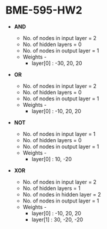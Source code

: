 # BME-595-HW2

* **AND**
  * No. of nodes in input layer = 2
  * No. of hidden layers = 0 
  * No. of nodes in output layer = 1
  * Weights - 
    * layer[0] : -30, 20, 20
    
* **OR**
  * No. of nodes in input layer = 2
  * No. of hidden layers = 0 
  * No. of nodes in output layer = 1
  * Weights - 
    * layer[0] : -10, 20, 20
    
* **NOT**
  * No. of nodes in input layer = 1
  * No. of hidden layers = 0 
  * No. of nodes in output layer = 1
  * Weights - 
    * layer[0] : 10, -20
    
* **XOR**
  * No. of nodes in input layer = 2
  * No. of hidden layers = 1
  * No. of nodes in hidden layer = 2
  * No. of nodes in output layer = 1
  * Weights - 
    * layer[0] : -10, 20, 20
    * layer[1] : 30, -20, -20

